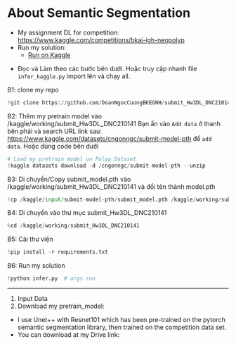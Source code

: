 # About Semantic Segmentation 

- My assignment DL for competition: https://www.kaggle.com/competitions/bkai-igh-neopolyp  
- Run my solution: 
    - [Run on Kaggle](https://www.kaggle.com/code/scratchpad/notebooka85168ecca/edit)   
* Đọc và Làm theo các bước bên dưới. Hoặc truy cập nhanh file `infer_kaggle.py` import lên và chạy all. 

B1: clone my repo
```python
!git clone https://github.com/DoanNgocCuongBKEGNH/submit_Hw3DL_DNC210141 # link to my repo
```

B2: Thêm my pretrain model vào /kaggle/working/submit_Hw3DL_DNC210141
Bạn ấn vào `Add data` ở thanh bên phải và search URL link sau: https://www.kaggle.com/datasets/cngonngc/submit-model-pth để `add data`. Hoặc dùng code bên dưới

```python
# Load my pretrain model on Polyp Dataset
!kaggle datasets download -d /cngonngc/submit-model-pth --unzip
```

B3: Di chuyển/Copy submit_model.pth vào /kaggle/working/submit_Hw3DL_DNC210141 và đổi tên thành model.pth

```python
!cp /kaggle/input/submit-model-pth/submit_model.pth /kaggle/working/submit_Hw3DL_DNC210141/model.pth
```

B4: Di chuyển vào thư mục submit_Hw3DL_DNC210141

```python
%cd /kaggle/working/submit_Hw3DL_DNC210141
```

B5: Cài thư viện

```python
!pip install -r requirements.txt
```

B6: Run my solution

```python
!python infer.py  # args run
```

-------------------------------
1. Input Data 
2. Download my pretrain_model:
- I use Unet++ with Resnet101 which has been pre-trained on the pytorch semantic segmentation library, then trained on the competition data set.
- You can download at my Drive link: 
